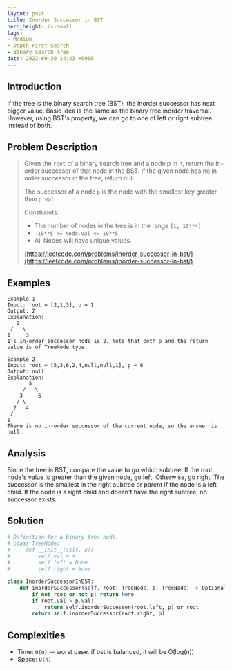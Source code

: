 ```yaml
---
layout: post
title: Inorder Successor in BST
hero_height: is-small
tags:
- Medium
- Depth-First Search
- Binary Search Tree
date: 2022-09-30 14:23 +0900
---
```

## Introduction
If the tree is the binary search tree (BST), the inorder successor has next bigger value.
Basic idea is the same as the binary tree inorder traversal.
However, using BST's property, we can go to one of left or right subtree instead of both.

## Problem Description
> Given the `root` of a binary search tree and a node p in it, return the
> in-order successor of that node in the BST.
> If the given node has no in-order successor in the tree, return null.
>
> The successor of a node `p` is the node with the smallest key greater than `p.val`.
>
> Constraints:
> - The number of nodes in the tree is in the range `[1, 10**4]`.
> - `-10**5 <= Node.val <= 10**5`
> - All Nodes will have unique values.
>
> [https://leetcode.com/problems/inorder-successor-in-bst/](https://leetcode.com/problems/inorder-successor-in-bst/)

## Examples
```
Example 1
Input: root = [2,1,3], p = 1
Output: 2
Explanation:
   2
 /   \
1     3
1's in-order successor node is 2. Note that both p and the return value is of TreeNode type.
```

```
Example 2
Input: root = [5,3,6,2,4,null,null,1], p = 6
Output: null
Explanation:
       5
     /   \
    3     6
   / \
  2   4
 /
1
There is no in-order successor of the current node, so the answer is null.
```

## Analysis
Since the tree is BST, compare the value to go which subtree.
If the root node's value is greater than the given node, go left.
Otherwise, go right.
The successor is the smallest in the right subtree or parent if the node is a left child.
If the node is a right child and doesn't have the right subtree, no successor exists.

## Solution
```python
# Definition for a binary tree node.
# class TreeNode:
#     def __init__(self, x):
#         self.val = x
#         self.left = None
#         self.right = None

class InorderSuccessorInBST:
    def inorderSuccessor(self, root: TreeNode, p: TreeNode) -> Optional[TreeNode]:
        if not root or not p: return None
        if root.val > p.val:
            return self.inorderSuccessor(root.left, p) or root
        return self.inorderSuccessor(root.right, p)
```

## Complexities
- Time: `O(n)`  -- worst case. if bst is balanced, it will be O(log(n))
- Space: `O(n)`
